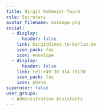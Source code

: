 ```yaml
---
title: Birgit Hohmeier-Touré
role: Secretary
avatar_filename: noimage.png
social:
  - display:
      header: false
    link: birgit@inet.tu-berlin.de
    icon_pack: fas
    icon: envelope
  - display:
      header: false
    link: tel:+49 30 314 75170
    icon_pack: fas
    icon: phone
superuser: false
user_groups:
  - Administrative Assistants
---
```

